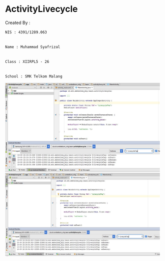 # ActivityLivecycle

Created By :

    NIS : 4391/1289.063
    
    
    Name : Muhammad Syafrizal
    
    
    Class : XIIRPL5 - 26
    
    
    School : SMK Telkom Malang
    
    
![alt tag](https://github.com/ikaru19/ActivityLivecycle/blob/master/11111.jpg)
![alt tag](https://github.com/ikaru19/ActivityLivecycle/blob/master/222.jpg)
